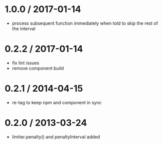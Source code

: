 
1.0.0 / 2017-01-14
==================

 * process subsequent function immediately when told to skip the rest of the interval

0.2.2 / 2017-01-14
==================

 * fix lint issues
 * remove component build

0.2.1 / 2014-04-15
==================

 * re-tag to keep npm and component in sync

0.2.0 / 2013-03-24 
==================

 * limiter.penalty() and penaltyInterval added
